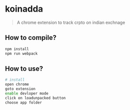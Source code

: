 # koinadda

> A chrome extension to track crpto on indian exchnage

## How to compile?

```bash
npm install
npm run webpack
```

## How to use?

````bash
# install
open chrome
goto extension
enable devloper mode
click on loadunpacked button
choose app folder
````
